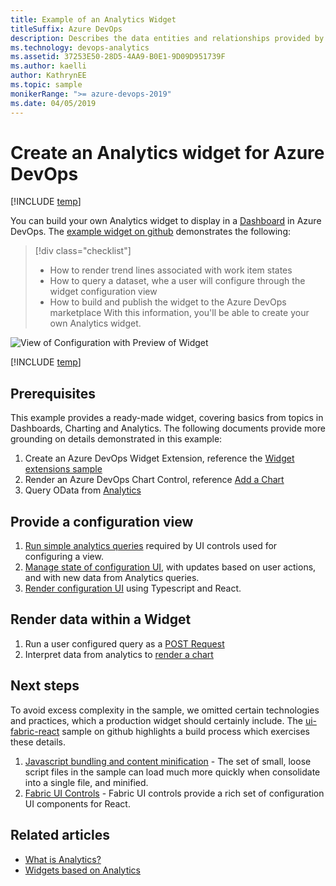 ```yaml
---
title: Example of an Analytics Widget
titleSuffix: Azure DevOps
description: Describes the data entities and relationships provided by Analytics for Azure DevOps
ms.technology: devops-analytics
ms.assetid: 37253E50-28D5-4AA9-B0E1-9D09D951739F
ms.author: kaelli
author: KathrynEE
ms.topic: sample
monikerRange: ">= azure-devops-2019"
ms.date: 04/05/2019
---
```


# Create an Analytics widget for Azure DevOps

[!INCLUDE [temp](../includes/version-azure-devops.md)]

You can build your own Analytics widget to display in a [Dashboard](../dashboards/overview.md) in Azure DevOps. The [example widget on github](https://github.com/Microsoft/vsts-extension-samples/tree/master/analytics-example-widget) demonstrates the following:

> [!div class="checklist"]
>
> - How to render trend lines associated with work item states
> - How to query a dataset, whe a user will configure through the widget configuration view
> - How to build and publish the widget to the Azure DevOps marketplace
>   With this information, you'll be able to create your own Analytics widget.

![View of Configuration with Preview of Widget](./media/extend-analytics-widget.png)

[!INCLUDE [temp](../includes/analytics-preview.md)]

## Prerequisites

This example provides a ready-made widget, covering basics from topics in Dashboards, Charting and Analytics. The following documents provide more grounding on details demonstrated in this example:

1. Create an Azure DevOps Widget Extension, reference the [Widget extensions sample](../../extend/develop/add-dashboard-widget.md)
1. Render an Azure DevOps Chart Control, reference [Add a Chart](../../extend/develop/add-chart.md)
1. Query OData from [Analytics](quick-ref.md)

## Provide a configuration view

1. [Run simple analytics queries](https://github.com/Microsoft/vsts-extension-samples/blob/master/analytics-example-widget/scripts/data/CommonQueries.ts) required by UI controls used for configuring a view.
1. [Manage state of configuration UI](https://github.com/Microsoft/vsts-extension-samples/blob/master/analytics-example-widget/scripts/config/AnalyticsConfigActionCreator.ts), with updates based on user actions, and with new data from Analytics queries.
1. [Render configuration UI](https://github.com/Microsoft/vsts-extension-samples/blob/master/analytics-example-widget/scripts/config/AnalyticsConfigComponent.tsx) using Typescript and React.

## Render data within a Widget

1. Run a user configured query as a [POST Request](https://github.com/Microsoft/vsts-extension-samples/blob/master/analytics-example-widget/scripts/data/ViewQueries.ts)
1. Interpret data from analytics to [render a chart](https://github.com/Microsoft/vsts-extension-samples/blob/master/analytics-example-widget/scripts/widget/ChartOptionFactory.ts)

## Next steps

To avoid excess complexity in the sample, we omitted certain technologies and practices, which a production widget should certainly include. The [ui-fabric-react](https://github.com/Microsoft/vsts-extension-samples/tree/master/ui-fabric-react) sample on github highlights a build process which exercises these details.

1. [Javascript bundling and content minification](/aspnet/mvc/overview/performance/bundling-and-minification) - The set of small, loose script files in the sample can load much more quickly when consolidate into a single file, and minified.
1. [Fabric UI Controls](https://developer.microsoft.com/fabric) - Fabric UI controls provide a rich set of configuration UI components for React.

## Related articles

- [What is Analytics?](../powerbi/what-is-analytics.md?toc=/azure/devops/report/toc.json&bc=/azure/devops/report/breadcrumb/toc.json)
- [Widgets based on Analytics](../dashboards/analytics-widgets.md)
